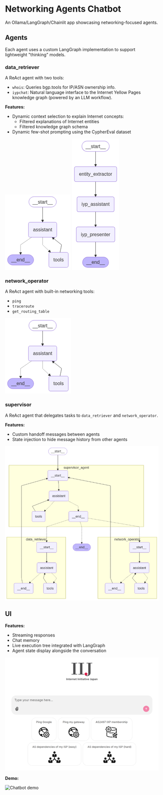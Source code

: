 # Networking Agents Chatbot

An Ollama/LangGraph/Chainlit app showcasing networking-focused agents.

## Agents

Each agent uses a custom LangGraph implementation to support lightweight "thinking" models.

### data_retriever

A ReAct agent with two tools:

- `whois`: Queries bgp.tools for IP/ASN ownership info.
- `iypchat`: Natural language interface to the Internet Yellow Pages knowledge graph (powered by an LLM workflow).

**Features:**

- Dynamic context selection to explain Internet concepts:
  - Filtered explanations of Internet entities
  - Filtered knowledge graph schema
- Dynamic few-shot prompting using the CypherEval dataset

![data_retriever](src/agents/data_retriever/data_retriever.png)
![iypchat](src/agents/iypchat/iypchat.png)

### network_operator

A ReAct agent with built-in networking tools:

- `ping`
- `traceroute`
- `get_routing_table`

![network_operator](src/agents/network_operator/network_operator.png)

### supervisor

A ReAct agent that delegates tasks to `data_retriever` and `network_operator`.

**Features:**

- Custom handoff messages between agents
- State injection to hide message history from other agents

![supervisor](src/agents/supervisor/supervisor.png)

## UI

**Features:**

- Streaming responses
- Chat memory
- Live execution tree integrated with LangGraph
- Agent state display alongside the conversation

![UI homepage](src/ui/networking_agent_homepage.png)

**Demo:**

![Chatbot demo](demo.gif)
